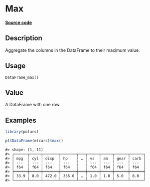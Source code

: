 
# Max

[**Source code**](https://github.com/pola-rs/r-polars/tree/main/R/dataframe__frame.R#L1100)

## Description

Aggregate the columns in the DataFrame to their maximum value.

## Usage

<pre><code class='language-R'>DataFrame_max()
</code></pre>

## Value

A DataFrame with one row.

## Examples

``` r
library(polars)

pl$DataFrame(mtcars)$max()
```

    #> shape: (1, 11)
    #> ┌──────┬─────┬───────┬───────┬───┬─────┬─────┬──────┬──────┐
    #> │ mpg  ┆ cyl ┆ disp  ┆ hp    ┆ … ┆ vs  ┆ am  ┆ gear ┆ carb │
    #> │ ---  ┆ --- ┆ ---   ┆ ---   ┆   ┆ --- ┆ --- ┆ ---  ┆ ---  │
    #> │ f64  ┆ f64 ┆ f64   ┆ f64   ┆   ┆ f64 ┆ f64 ┆ f64  ┆ f64  │
    #> ╞══════╪═════╪═══════╪═══════╪═══╪═════╪═════╪══════╪══════╡
    #> │ 33.9 ┆ 8.0 ┆ 472.0 ┆ 335.0 ┆ … ┆ 1.0 ┆ 1.0 ┆ 5.0  ┆ 8.0  │
    #> └──────┴─────┴───────┴───────┴───┴─────┴─────┴──────┴──────┘
